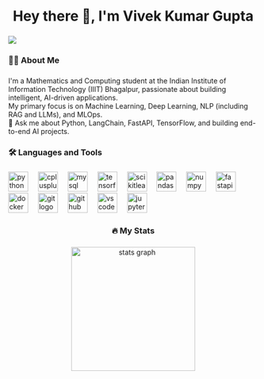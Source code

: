 <h1 align="center">Hey there 👋, I'm Vivek Kumar Gupta</h1>

###

<div align="left">
  <img src="https://visitor-badge.laobi.icu/badge?page_id=YOUR_USERNAME.YOUR_USERNAME&" />
</div>

###

<h3 align="left">👩‍💻 About Me</h3>

###

<p align="left">
  I'm a Mathematics and Computing student at the Indian Institute of Information Technology (IIIT) Bhagalpur, passionate about building intelligent, AI-driven applications.  <br>
  My primary focus is on Machine Learning, Deep Learning, NLP (including RAG and LLMs), and MLOps. <br>
  💬 Ask me about Python, LangChain, FastAPI, TensorFlow, and building end-to-end AI projects. 
</p>

###

<h3 align="left">🛠 Languages and Tools</h3>

###

<div align="left">
  <img src="https://skillicons.dev/icons?i=python" height="40" alt="python logo" />
  <img width="12" />
  <img src="https://skillicons.dev/icons?i=cpp" height="40" alt="cplusplus logo" />
  <img width="12" />
  <img src="https://skillicons.dev/icons?i=mysql" height="40" alt="mysql logo" />
  <img width="12" />
  <img src="https://skillicons.dev/icons?i=tensorflow" height="40" alt="tensorflow logo" />
  <img width="12" />
  <img src="https://skillicons.dev/icons?i=scikitlearn" height="40" alt="scikitlearn logo" />
  <img width="12" />
  <img src="https://skillicons.dev/icons?i=pandas" height="40" alt="pandas logo" />
  <img width="12" />
  <img src="https://skillicons.dev/icons?i=numpy" height="40" alt="numpy logo" />
  <img width="12" />
  <img src="https://skillicons.dev/icons?i=fastapi" height="40" alt="fastapi logo" />
  <img width="12" />
  <img src="https://skillicons.dev/icons?i=docker" height="40" alt="docker logo" />
  <img width="12" />
  <img src="https://skillicons.dev/icons?i=git" height="40" alt="git logo" />
  <img width="12" />
  <img src="https://skillicons.dev/icons?i=github" height="40" alt="github logo" />
  <img width="12" />
  <img src="https://skillicons.dev/icons?i=vscode" height="40" alt="vscode logo" />
  <img width="12" />
  <img src="https://skillicons.dev/icons?i=jupyter" height="40" alt="jupyter logo" />
</div>

###

<h3 align="center">🔥 My Stats</h3>

###

<div align="center">
  <img src="https://github-readme-stats.vercel.app/api?username=vivek34561&hide_title=false&hide_rank=false&show_icons=true&count_private=true&disable_animations=false&theme=dracula&locale=en&hide_border=false&order=1" height="250" alt="stats graph" />
</div>

